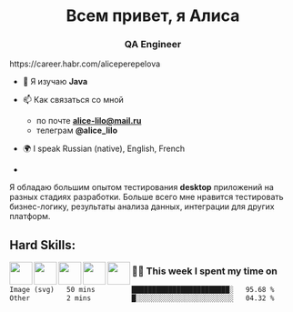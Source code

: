<h1 align="center"> Всем привет, я Алиса </h1>
<h3 align="center"> QA Engineer</h3>
https://career.habr.com/aliceperepelova

- 🌱 Я изучаю **Java**

- 📫 Как связаться со мной
    - по почте **<alice-lilo@mail.ru>**
    - телеграм **@alice_lilo**

- 🌍 I speak Russian (native), English, French

-
Я обладаю большим опытом тестирования **desktop** приложений на разных стадиях разработки.
Больше всего мне нравится тестировать бизнес-логику, результаты анализа данных, интеграции для других платформ.

## Hard Skills:
<p align="left">
<img align="left" src="https://cdn.jsdelivr.net/gh/devicons/devicon@latest/icons/java/java-original-wordmark.svg" height="40" width="40" />
<img align="left" src="https://cdn.jsdelivr.net/gh/devicons/devicon@latest/icons/git/git-original-wordmark.svg" height="40" width="40" />
<img align="left" src="https://cdn.jsdelivr.net/gh/devicons/devicon@latest/icons/gradle/gradle-original-wordmark.svg" height="40" width="40" />
<img align="left" src="https://cdn.jsdelivr.net/gh/devicons/devicon@latest/icons/jira/jira-original-wordmark.svg" height="40" width="40" />
<img align="left" src="https://cdn.jsdelivr.net/gh/devicons/devicon@latest/icons/junit/junit-plain-wordmark.svg" height="40" width="40" />

</p>




### 🧑‍💻 This week I spent my time on
<!--START_SECTION:waka-->

```txt
Image (svg)   50 mins         ████████████████████████░   95.68 %
Other         2 mins          █░░░░░░░░░░░░░░░░░░░░░░░░   04.32 %
```

<!--END_SECTION:waka-->